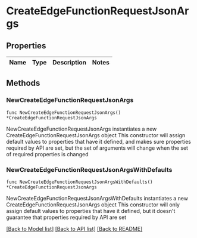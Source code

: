 # CreateEdgeFunctionRequestJsonArgs

## Properties

Name | Type | Description | Notes
------------ | ------------- | ------------- | -------------

## Methods

### NewCreateEdgeFunctionRequestJsonArgs

`func NewCreateEdgeFunctionRequestJsonArgs() *CreateEdgeFunctionRequestJsonArgs`

NewCreateEdgeFunctionRequestJsonArgs instantiates a new CreateEdgeFunctionRequestJsonArgs object
This constructor will assign default values to properties that have it defined,
and makes sure properties required by API are set, but the set of arguments
will change when the set of required properties is changed

### NewCreateEdgeFunctionRequestJsonArgsWithDefaults

`func NewCreateEdgeFunctionRequestJsonArgsWithDefaults() *CreateEdgeFunctionRequestJsonArgs`

NewCreateEdgeFunctionRequestJsonArgsWithDefaults instantiates a new CreateEdgeFunctionRequestJsonArgs object
This constructor will only assign default values to properties that have it defined,
but it doesn't guarantee that properties required by API are set


[[Back to Model list]](../README.md#documentation-for-models) [[Back to API list]](../README.md#documentation-for-api-endpoints) [[Back to README]](../README.md)


